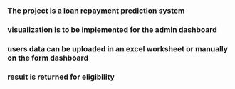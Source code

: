 ### The project is a loan repayment prediction system
### visualization is to be implemented for the admin dashboard
### users data can be uploaded in an excel worksheet or manually on the form dashboard
### result is returned for eligibility

